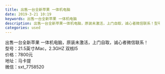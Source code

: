 ```yaml
---
title: 出售一台全新苹果 一体机电脑
date: 2019-3-21 10:19
keywords: 出售一台全新苹果 一体机电脑
description: 出售一台全新苹果一体机电脑，原装未激活，上门自取，诚心者微信联系！型号：21.5英寸iMac，2.3GHZ双核I5价格：7800元地址：马卡提微信：sxt_7758520
categories: used
---
```

<td class="t_f" id="postmessage_3271280">

出售一台全新苹果 一体机电脑，原装未激活，上门自取，诚心者微信联系！<br/>
型号：21.5英寸iMac，2.3GHZ 双核I5<br/>
价格：7800元<br/>
地址：马卡提<br/>
微信：sxt_7758520</td>
